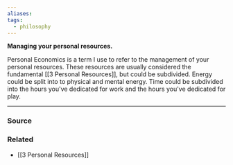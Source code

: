 ```yaml
---
aliases: 
tags:
  - philosophy
---
```

**Managing your personal resources.**

Personal Economics is a term I use to refer to the management of your personal resources. These resources are usually considered the fundamental [[3 Personal Resources]], but could be subdivided. Energy could be split into to physical and mental energy. Time could be subdivided into the hours you've dedicated for work and the hours you've dedicated for play. 

---

### Source


### Related
- [[3 Personal Resources]]